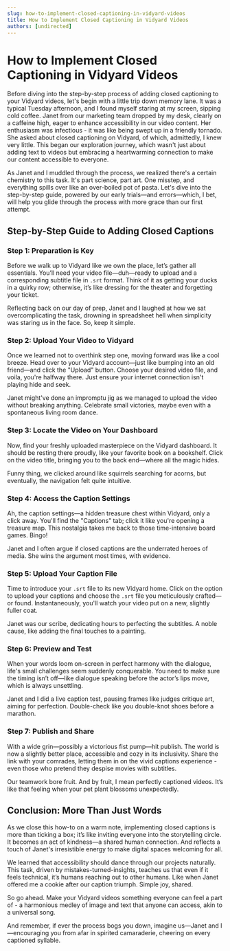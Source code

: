 ```yaml
---
slug: how-to-implement-closed-captioning-in-vidyard-videos
title: How to Implement Closed Captioning in Vidyard Videos
authors: [undirected]
---
```



# How to Implement Closed Captioning in Vidyard Videos

Before diving into the step-by-step process of adding closed captioning to your Vidyard videos, let's begin with a little trip down memory lane. It was a typical Tuesday afternoon, and I found myself staring at my screen, sipping cold coffee. Janet from our marketing team dropped by my desk, clearly on a caffeine high, eager to enhance accessibility in our video content. Her enthusiasm was infectious - it was like being swept up in a friendly tornado. She asked about closed captioning on Vidyard, of which, admittedly, I knew very little. This began our exploration journey, which wasn't just about adding text to videos but embracing a heartwarming connection to make our content accessible to everyone.

As Janet and I muddled through the process, we realized there's a certain chemistry to this task. It's part science, part art. One misstep, and everything spills over like an over-boiled pot of pasta. Let's dive into the step-by-step guide, powered by our early trials—and errors—which, I bet, will help you glide through the process with more grace than our first attempt.

## Step-by-Step Guide to Adding Closed Captions

### Step 1: Preparation is Key

Before we walk up to Vidyard like we own the place, let’s gather all essentials. You’ll need your video file—duh—ready to upload and a corresponding subtitle file in `.srt` format. Think of it as getting your ducks in a quirky row; otherwise, it’s like dressing for the theater and forgetting your ticket.

Reflecting back on our day of prep, Janet and I laughed at how we sat overcomplicating the task, drowning in spreadsheet hell when simplicity was staring us in the face. So, keep it simple.

### Step 2: Upload Your Video to Vidyard

Once we learned not to overthink step one, moving forward was like a cool breeze. Head over to your Vidyard account—just like bumping into an old friend—and click the "Upload" button. Choose your desired video file, and voila, you're halfway there. Just ensure your internet connection isn't playing hide and seek.

Janet might've done an impromptu jig as we managed to upload the video without breaking anything. Celebrate small victories, maybe even with a spontaneous living room dance.

### Step 3: Locate the Video on Your Dashboard

Now, find your freshly uploaded masterpiece on the Vidyard dashboard. It should be resting there proudly, like your favorite book on a bookshelf. Click on the video title, bringing you to the back end—where all the magic hides.

Funny thing, we clicked around like squirrels searching for acorns, but eventually, the navigation felt quite intuitive.

### Step 4: Access the Caption Settings

Ah, the caption settings—a hidden treasure chest within Vidyard, only a click away. You'll find the "Captions" tab; click it like you're opening a treasure map. This nostalgia takes me back to those time-intensive board games. Bingo!

Janet and I often argue if closed captions are the underrated heroes of media. She wins the argument most times, with evidence.

### Step 5: Upload Your Caption File

Time to introduce your `.srt` file to its new Vidyard home. Click on the option to upload your captions and choose the `.srt` file you meticulously crafted—or found. Instantaneously, you'll watch your video put on a new, slightly fuller coat.

Janet was our scribe, dedicating hours to perfecting the subtitles. A noble cause, like adding the final touches to a painting.

### Step 6: Preview and Test

When your words loom on-screen in perfect harmony with the dialogue, life's small challenges seem suddenly conquerable. You need to make sure the timing isn’t off—like dialogue speaking before the actor’s lips move, which is always unsettling.

Janet and I did a live caption test, pausing frames like judges critique art, aiming for perfection. Double-check like you double-knot shoes before a marathon.

### Step 7: Publish and Share

With a wide grin—possibly a victorious fist pump—hit publish. The world is now a slightly better place, accessible and cozy in its inclusivity. Share the link with your comrades, letting them in on the vivid captions experience - even those who pretend they despise movies with subtitles.

Our teamwork bore fruit. And by fruit, I mean perfectly captioned videos. It’s like that feeling when your pet plant blossoms unexpectedly.

## Conclusion: More Than Just Words

As we close this how-to on a warm note, implementing closed captions is more than ticking a box; it’s like inviting everyone into the storytelling circle. It becomes an act of kindness—a shared human connection. And reflects a touch of Janet's irresistible energy to make digital spaces welcoming for all.

We learned that accessibility should dance through our projects naturally. This task, driven by mistakes-turned-insights, teaches us that even if it feels technical, it’s humans reaching out to other humans. Like when Janet offered me a cookie after our caption triumph. Simple joy, shared.

So go ahead. Make your Vidyard videos something everyone can feel a part of - a harmonious medley of image and text that anyone can access, akin to a universal song. 

And remember, if ever the process bogs you down, imagine us—Janet and I—encouraging you from afar in spirited camaraderie, cheering on every captioned syllable.